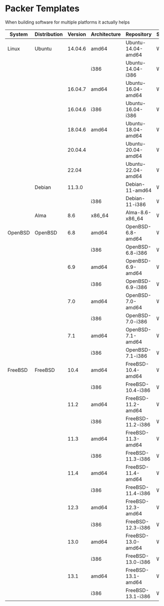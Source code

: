 # Packer Templates

When building software for multiple platforms it actually helps

| System  | Distribution | Version | Architecture | Repository         | Status |
|---------|--------------|---------|--------------|--------------------|--------|
| Linux   | Ubuntu       | 14.04.6 | amd64        | Ubuntu-14.04-amd64 | WIP    |
|         |              |         | i386         | Ubuntu-14.04-i386  | WIP    |
|         |              | 16.04.7 | amd64        | Ubuntu-16.04-amd64 | WIP    |
|         |              | 16.04.6 | i386         | Ubuntu-16.04-i386  | WIP    |
|         |              | 18.04.6 | amd64        | Ubuntu-18.04-amd64 | WIP    |
|         |              | 20.04.4 |              | Ubuntu-20.04-amd64 | WIP    |
|         |              | 22.04   |              | Ubuntu-22.04-amd64 | WIP    |
|         | Debian       | 11.3.0  |              | Debian-11-amd64    | WIP    |
|         |              |         | i386         | Debian-11-i386     | WIP    |
|         | Alma         | 8.6     | x86_64       | Alma-8.6-x86_64    | WIP    |
| OpenBSD | OpenBSD      | 6.8     | amd64        | OpenBSD-6.8-amd64  | WIP    |
|         |              |         | i386         | OpenBSD-6.8-i386   | WIP    |
|         |              | 6.9     | amd64        | OpenBSD-6.9-amd64  | WIP    |
|         |              |         | i386         | OpenBSD-6.9-i386   | WIP    |
|         |              | 7.0     | amd64        | OpenBSD-7.0-amd64  | WIP    |
|         |              |         | i386         | OpenBSD-7.0-i386   | WIP    |
|         |              | 7.1     | amd64        | OpenBSD-7.1-amd64  | WIP    |
|         |              |         | i386         | OpenBSD-7.1-i386   | WIP    |
| FreeBSD | FreeBSD      | 10.4    | amd64        | FreeBSD-10.4-amd64 | WIP    |
|         |              |         | i386         | FreeBSD-10.4-i386  | WIP    |
|         |              | 11.2    | amd64        | FreeBSD-11.2-amd64 | WIP    |
|         |              |         | i386         | FreeBSD-11.2-i386  | WIP    |
|         |              | 11.3    | amd64        | FreeBSD-11.3-amd64 | WIP    |
|         |              |         | i386         | FreeBSD-11.3-i386  | WIP    |
|         |              | 11.4    | amd64        | FreeBSD-11.4-amd64 | WIP    |
|         |              |         | i386         | FreeBSD-11.4-i386  | WIP    |
|         |              | 12.3    | amd64        | FreeBSD-12.3-amd64 | WIP    |
|         |              |         | i386         | FreeBSD-12.3-i386  | WIP    |
|         |              | 13.0    | amd64        | FreeBSD-13.0-amd64 | WIP    |
|         |              |         | i386         | FreeBSD-13.0-i386  | WIP    |
|         |              | 13.1    | amd64        | FreeBSD-13.1-amd64 | WIP    |
|         |              |         | i386         | FreeBSD-13.1-i386  | WIP    |

